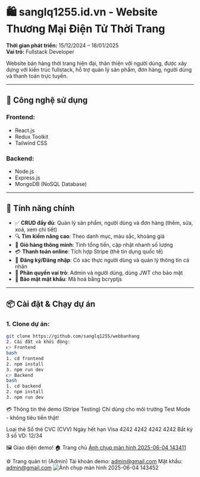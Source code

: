# 🛍️ sanglq1255.id.vn - Website Thương Mại Điện Tử Thời Trang

**Thời gian phát triển:** 15/12/2024 – 18/01/2025  
**Vai trò:** Fullstack Developer  

Website bán hàng thời trang hiện đại, thân thiện với người dùng, được xây dựng với kiến trúc fullstack, hỗ trợ quản lý sản phẩm, đơn hàng, người dùng và thanh toán trực tuyến.

---

## 🚀 Công nghệ sử dụng

### Frontend:
- React.js
- Redux Toolkit
- Tailwind CSS

### Backend:
- Node.js
- Express.js
- MongoDB (NoSQL Database)

---

## 🔑 Tính năng chính

- ✅ **CRUD đầy đủ**: Quản lý sản phẩm, người dùng và đơn hàng (thêm, sửa, xoá, xem chi tiết)
- 🔍 **Tìm kiếm nâng cao**: Theo danh mục, màu sắc, khoảng giá
- 🛒 **Giỏ hàng thông minh**: Tính tổng tiền, cập nhật nhanh số lượng
- 💳 **Thanh toán online**: Tích hợp Stripe (thẻ tín dụng quốc tế)
- 👤 **Đăng ký/Đăng nhập**: Có xác thực người dùng và quản lý thông tin cá nhân
- 🔐 **Phân quyền vai trò**: Admin và người dùng, dùng JWT cho bảo mật
- 🧂 **Bảo mật mật khẩu**: Mã hoá bằng bcryptjs

---

## 📦 Cài đặt & Chạy dự án

### 1. Clone dự án:
```bash
git clone https://github.com/sanglq1255/webbanhang
2. Cài đặt và khởi động:
👉 Frontend
bash
1. cd frontend
2. npm install
3. npm run dev
👉 Backend
bash
1. cd backend
2. npm install
3. npm run dev
```
💳 Thông tin thẻ demo (Stripe Testing)
Chỉ dùng cho môi trường Test Mode - không tiêu tiền thật!

Loại thẻ	   Số thẻ	                    CVC (CVV)	       Ngày hết hạn
Visa	       4242 4242 4242 4242	      Bất kỳ 3 số	     VD: 12/34


🖼️ Giao diện demo!
🏠 Trang chủ
[Ảnh chụp màn hình 2025-06-04 143411](https://github.com/user-attachments/assets/0aa6eefc-bf9e-4a63-a256-a5e3dc94551f)

⚙️ Trang quản trị (Admin)
Tài khoản demo: admin@gmail.com
Mật khẩu: admin@gmail.com
![Ảnh chụp màn hình 2025-06-04 143452](https://github.com/user-attachments/assets/64bf26b8-b47b-4645-8a92-a5ba38ef1ae5)




